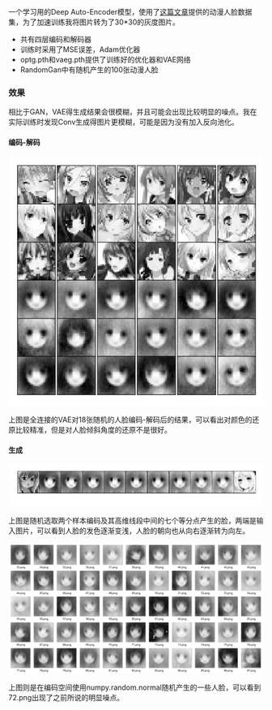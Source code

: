 一个学习用的Deep Auto-Encoder模型，使用了[这篇文章](https://new.qq.com/omn/20180414/20180414A0GJMS.html)提供的动漫人脸数据集，为了加速训练我将图片转为了30\*30的灰度图片。

- 共有四层编码和解码器
- 训练时采用了MSE误差，Adam优化器
- optg.pth和vaeg.pth提供了训练好的优化器和VAE网络
- RandomGan中有随机产生的100张动漫人脸

### 效果

相比于GAN，VAE得生成结果会很模糊，并且可能会出现比较明显的噪点。我在实际训练时发现Conv生成得图片更模糊，可能是因为没有加入反向池化。

#### 编码-解码

![VAEdecode](assets\VAEdecode.PNG)

上图是全连接的VAE对18张随机的人脸编码-解码后的结果，可以看出对颜色的还原比较精准，但是对人脸倾斜角度的还原不是很好。

#### 生成

![VAEfixin](assets\VAEfixin.PNG)

上图是随机选取两个样本编码及其高维线段中间的七个等分点产生的脸，两端是输入图片，可以看到人脸的发色逐渐变浅，人脸的朝向也从向右逐渐转为向左。

![VAEgen](assets\VAEgen.PNG)

上图则是在编码空间使用numpy.random.normal随机产生的一些人脸，可以看到72.png出现了之前所说的明显噪点。


